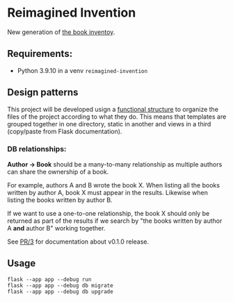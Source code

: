 # Reimagined Invention
New generation of [the book inventoy](https://books.lenore.me).

## Requirements:
- Python 3.9.10 in a venv `reimagined-invention`

## Design patterns
This project will be developed usign a [functional
structure](https://exploreflask.com/en/latest/blueprints.html#functional-structure)
to organize the files of the project according to what they do. This means that
templates are grouped together in one directory, static in another and views in
a third (copy/paste from Flask documentation).

### DB relationships:

 **Author -> Book** should be a many-to-many relationship as multiple authors can
share the ownership of a book.

For example, authors A and B wrote the book X. When listing all the books
written by author A, book X must appear in the results. Likewise when
listing the books written by author B.

If we want to use a one-to-one relationship, the book X should only be
returned as part of the results if we search by "the books written by author
A **and** author B" working together.

See [PR/3](https://github.com/boris/reimagined-invention/pull/3) for
documentation about v0.1.0 release.

## Usage
```
flask --app app --debug run
flask --app app --debug db migrate
flask --app app --debug db upgrade
```
